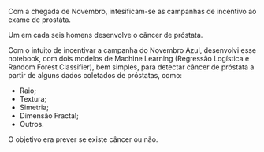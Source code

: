 Com a chegada de Novembro, intesificam-se as campanhas de incentivo ao exame de prostáta. 

Um em cada seis homens desenvolve o câncer de próstata.

Com o intuito de incentivar a campanha do Novembro Azul, desenvolvi esse notebook, com dois modelos de Machine Learning (Regressão Logística e Random Forest Classifier), bem simples, para detectar câncer de próstata a partir de alguns dados coletados de próstatas, como:
- Raio;
- Textura;
- Simetria;
- Dimensão Fractal;
- Outros.

O objetivo era prever se existe câncer ou não.

